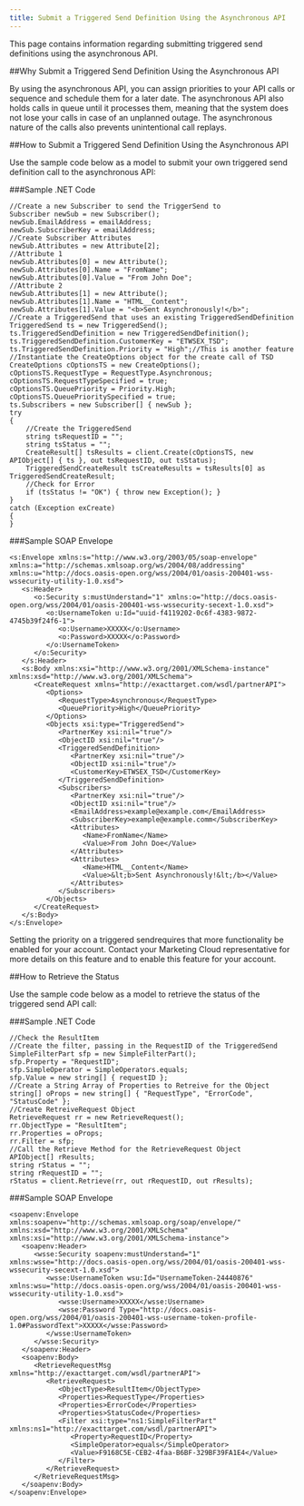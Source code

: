 ```yaml
---
title: Submit a Triggered Send Definition Using the Asynchronous API
---
```

<p>This page contains information  regarding submitting triggered send definitions using the asynchronous API.</p>

##Why Submit a Triggered Send Definition Using the Asynchronous API
<p>By using the asynchronous API, you can assign priorities to your API calls or sequence and schedule them for a later date. The asynchronous API also holds calls in queue until it processes them, meaning that the system does not lose your calls in case of an unplanned outage. The asynchronous nature of the calls also prevents unintentional call replays.</p>

##How to Submit a Triggered Send Definition Using the Asynchronous API
<p>Use the sample code below as a model to submit your own triggered send definition call to the asynchronous API:</p>

###Sample .NET Code
```
//Create a new Subscriber to send the TriggerSend to
Subscriber newSub = new Subscriber();
newSub.EmailAddress = emailAddress;
newSub.SubscriberKey = emailAddress;
//Create Subscriber Attributes
newSub.Attributes = new Attribute[2];
//Attribute 1
newSub.Attributes[0] = new Attribute();
newSub.Attributes[0].Name = "FromName";
newSub.Attributes[0].Value = "From John Doe";
//Attribute 2
newSub.Attributes[1] = new Attribute();
newSub.Attributes[1].Name = "HTML__Content";
newSub.Attributes[1].Value = "<b>Sent Asynchronously!</b>";
//Create a TriggeredSend that uses an existing TriggeredSendDefinition
TriggeredSend ts = new TriggeredSend();
ts.TriggeredSendDefinition = new TriggeredSendDefinition();
ts.TriggeredSendDefinition.CustomerKey = "ETWSEX_TSD";
ts.TriggeredSendDefinition.Priority = "High";//This is another feature
//Instantiate the CreateOptions object for the create call of TSD
CreateOptions cOptionsTS = new CreateOptions();
cOptionsTS.RequestType = RequestType.Asynchronous;
cOptionsTS.RequestTypeSpecified = true;
cOptionsTS.QueuePriority = Priority.High;
cOptionsTS.QueuePrioritySpecified = true;
ts.Subscribers = new Subscriber[] { newSub };
try
{
    //Create the TriggeredSend
    string tsRequestID = "";
    string tsStatus = "";
    CreateResult[] tsResults = client.Create(cOptionsTS, new APIObject[] { ts }, out tsRequestID, out tsStatus);
    TriggeredSendCreateResult tsCreateResults = tsResults[0] as TriggeredSendCreateResult;
    //Check for Error
    if (tsStatus != "OK") { throw new Exception(); }
}
catch (Exception exCreate)
{
}
```
###Sample SOAP Envelope
```
<s:Envelope xmlns:s="http://www.w3.org/2003/05/soap-envelope" xmlns:a="http://schemas.xmlsoap.org/ws/2004/08/addressing" xmlns:u="http://docs.oasis-open.org/wss/2004/01/oasis-200401-wss-wssecurity-utility-1.0.xsd">
   <s:Header>
      <o:Security s:mustUnderstand="1" xmlns:o="http://docs.oasis-open.org/wss/2004/01/oasis-200401-wss-wssecurity-secext-1.0.xsd">
         <o:UsernameToken u:Id="uuid-f4119202-0c6f-4383-9872-4745b39f24f6-1">
            <o:Username>XXXXX</o:Username>
            <o:Password>XXXXX</o:Password>
         </o:UsernameToken>
      </o:Security>
   </s:Header>
   <s:Body xmlns:xsi="http://www.w3.org/2001/XMLSchema-instance" xmlns:xsd="http://www.w3.org/2001/XMLSchema">
      <CreateRequest xmlns="http://exacttarget.com/wsdl/partnerAPI">
         <Options>
            <RequestType>Asynchronous</RequestType>
            <QueuePriority>High</QueuePriority>
         </Options>
         <Objects xsi:type="TriggeredSend">
            <PartnerKey xsi:nil="true"/>
            <ObjectID xsi:nil="true"/>
            <TriggeredSendDefinition>
               <PartnerKey xsi:nil="true"/>
               <ObjectID xsi:nil="true"/>
               <CustomerKey>ETWSEX_TSD</CustomerKey>
            </TriggeredSendDefinition>
            <Subscribers>
               <PartnerKey xsi:nil="true"/>
               <ObjectID xsi:nil="true"/>
               <EmailAddress>example@example.com</EmailAddress>
               <SubscriberKey>example@example.comm</SubscriberKey>
               <Attributes>
                  <Name>FromName</Name>
                  <Value>From John Doe</Value>
               </Attributes>
               <Attributes>
                  <Name>HTML__Content</Name>
                  <Value>&lt;b>Sent Asynchronously!&lt;/b></Value>
               </Attributes>
            </Subscribers>
         </Objects>
      </CreateRequest>
   </s:Body>
</s:Envelope>
```
<p>Setting the priority on a triggered sendrequires that more functionality be enabled for your account. Contact your Marketing Cloud representative for more details on this feature and to enable this feature for your account.</p>

##How to Retrieve the Status
<p>Use the sample code below as a model to retrieve the status of the triggered send API call:</p>

###Sample .NET Code
```
//Check the ResultItem
//Create the filter, passing in the RequestID of the TriggeredSend
SimpleFilterPart sfp = new SimpleFilterPart();
sfp.Property = "RequestID";
sfp.SimpleOperator = SimpleOperators.equals;
sfp.Value = new string[] { requestID };
//Create a String Array of Properties to Retreive for the Object
string[] oProps = new string[] { "RequestType", "ErrorCode", "StatusCode" };
//Create RetreiveRequest Object
RetrieveRequest rr = new RetrieveRequest();
rr.ObjectType = "ResultItem";
rr.Properties = oProps;
rr.Filter = sfp;
//Call the Retrieve Method for the RetrieveRequest Object
APIObject[] rResults;
string rStatus = "";
string rRequestID = "";
rStatus = client.Retrieve(rr, out rRequestID, out rResults);
```
###Sample SOAP Envelope
```
<soapenv:Envelope xmlns:soapenv="http://schemas.xmlsoap.org/soap/envelope/" xmlns:xsd="http://www.w3.org/2001/XMLSchema" xmlns:xsi="http://www.w3.org/2001/XMLSchema-instance">
   <soapenv:Header>
      <wsse:Security soapenv:mustUnderstand="1" xmlns:wsse="http://docs.oasis-open.org/wss/2004/01/oasis-200401-wss-wssecurity-secext-1.0.xsd">
         <wsse:UsernameToken wsu:Id="UsernameToken-24440876" xmlns:wsu="http://docs.oasis-open.org/wss/2004/01/oasis-200401-wss-wssecurity-utility-1.0.xsd">
            <wsse:Username>XXXXX</wsse:Username>
            <wsse:Password Type="http://docs.oasis-open.org/wss/2004/01/oasis-200401-wss-username-token-profile-1.0#PasswordText">XXXXX</wsse:Password>
         </wsse:UsernameToken>
      </wsse:Security>
   </soapenv:Header>
   <soapenv:Body>
      <RetrieveRequestMsg xmlns="http://exacttarget.com/wsdl/partnerAPI">
         <RetrieveRequest>
            <ObjectType>ResultItem</ObjectType>
            <Properties>RequestType</Properties>
            <Properties>ErrorCode</Properties>
            <Properties>StatusCode</Properties>
            <Filter xsi:type="ns1:SimpleFilterPart" xmlns:ns1="http://exacttarget.com/wsdl/partnerAPI">
               <Property>RequestID</Property>
               <SimpleOperator>equals</SimpleOperator>
               <Value>F9168C5E-CEB2-4faa-B6BF-329BF39FA1E4</Value>
            </Filter>
         </RetrieveRequest>
      </RetrieveRequestMsg>
   </soapenv:Body>
</soapenv:Envelope>
```
